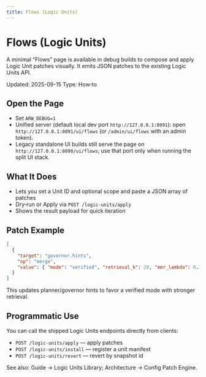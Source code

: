 ```yaml
---
title: Flows (Logic Units)
---
```


# Flows (Logic Units)

A minimal “Flows” page is available in debug builds to compose and apply Logic Unit patches visually. It emits JSON patches to the existing Logic Units API.

Updated: 2025-09-15
Type: How‑to

## Open the Page

- Set `ARW_DEBUG=1`
- Unified server (default local dev port `http://127.0.0.1:8091`): open `http://127.0.0.1:8091/ui/flows` (or `/admin/ui/flows` with an admin token).
- Legacy standalone UI builds still serve the page on `http://127.0.0.1:8090/ui/flows`; use that port only when running the split UI stack.

## What It Does

- Lets you set a Unit ID and optional scope and paste a JSON array of patches
- Dry‑run or Apply via `POST /logic-units/apply`
- Shows the result payload for quick iteration

## Patch Example

```json
[
  {
    "target": "governor.hints",
    "op": "merge",
    "value": { "mode": "verified", "retrieval_k": 20, "mmr_lambda": 0.3 }
  }
]
```

This updates planner/governor hints to favor a verified mode with stronger retrieval.

## Programmatic Use

You can call the shipped Logic Units endpoints directly from clients:

- `POST /logic-units/apply` — apply patches
- `POST /logic-units/install` — register a unit manifest
- `POST /logic-units/revert` — revert by snapshot id

See also: Guide → Logic Units Library; Architecture → Config Patch Engine.
